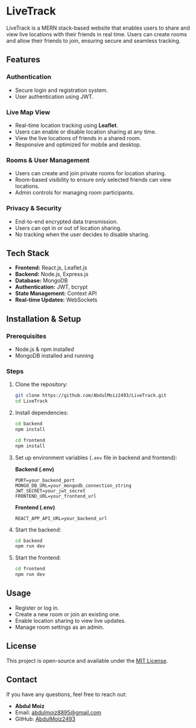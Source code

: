 # LiveTrack 

LiveTrack is a MERN stack-based website that enables users to share and view live locations with their friends in real time. Users can create rooms and allow their friends to join, ensuring secure and seamless tracking.

## Features

### Authentication
- Secure login and registration system.
- User authentication using JWT.

### Live Map View
- Real-time location tracking using **Leaflet**.
- Users can enable or disable location sharing at any time.
- View the live locations of friends in a shared room.
- Responsive and optimized for mobile and desktop.

### Rooms & User Management
- Users can create and join private rooms for location sharing.
- Room-based visibility to ensure only selected friends can view locations.
- Admin controls for managing room participants.

### Privacy & Security
- End-to-end encrypted data transmission.
- Users can opt in or out of location sharing.
- No tracking when the user decides to disable sharing.

## Tech Stack
- **Frontend:** React.js, Leaflet.js
- **Backend:** Node.js, Express.js
- **Database:** MongoDB
- **Authentication:** JWT, bcrypt
- **State Management:** Context API
- **Real-time Updates:** WebSockets

## Installation & Setup

### Prerequisites
- Node.js & npm installed
- MongoDB installed and running

### Steps
1. Clone the repository:
   ```bash
   git clone https://github.com/AbdulMoiz2493/LiveTrack.git
   cd LiveTrack
   ```
2. Install dependencies:
   ```bash
   cd backend
   npm install

   cd frontend
   npm install
   ```
3. Set up environment variables (`.env` file in backend and frontend):

   **Backend (.env)**
   ```plaintext
   PORT=your_backend_port
   MONGO_DB_URL=your_mongodb_connection_string
   JWT_SECRET=your_jwt_secret
   FRONTEND_URL=your_frontend_url
   ```

   **Frontend (.env)**
   ```plaintext
   REACT_APP_API_URL=your_backend_url
   ```

4. Start the backend:
   ```bash
   cd backend
   npm run dev
   ```
5. Start the frontend:
   ```bash
   cd frontend
   npm run dev
   ```

## Usage
- Register or log in.
- Create a new room or join an existing one.
- Enable location sharing to view live updates.
- Manage room settings as an admin.

## License
This project is open-source and available under the [MIT License](LICENSE).

## Contact
If you have any questions, feel free to reach out:
- **Abdul Moiz**  
- Email: abdulmoiz8895@gmail.com 
- GitHub: [AbdulMoiz2493](https://github.com/AbdulMoiz2493)

